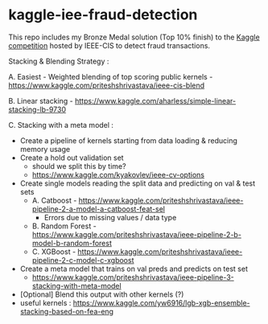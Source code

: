 # kaggle-iee-fraud-detection
This repo includes my Bronze Medal solution (Top 10% finish) to the [Kaggle competition](https://www.kaggle.com/c/ieee-fraud-detection) hosted by IEEE-CIS to detect fraud transactions.

Stacking & Blending Strategy :

A. Easiest - Weighted blending of top scoring public kernels - https://www.kaggle.com/priteshshrivastava/ieee-cis-blend

B. Linear stacking - https://www.kaggle.com/aharless/simple-linear-stacking-lb-9730

C. Stacking with a meta model :
  - Create a pipeline of kernels starting from data loading & reducing memory usage
  - Create a hold out validation set 
    - should we split this by time?
    - https://www.kaggle.com/kyakovlev/ieee-cv-options
  - Create single models reading the split data and predicting on val & test sets
    - A. Catboost - https://www.kaggle.com/priteshshrivastava/ieee-pipeline-2-a-model-a-catboost-feat-sel
      - Errors due to missing values / data type
    - B. Random Forest - https://www.kaggle.com/priteshshrivastava/ieee-pipeline-2-b-model-b-random-forest
    - C. XGBoost - https://www.kaggle.com/priteshshrivastava/ieee-pipeline-2-c-model-c-xgboost
  - Create a meta model that trains on val preds and predicts on test set
    - https://www.kaggle.com/priteshshrivastava/ieee-pipeline-3-stacking-with-meta-model
  - [Optional] Blend this output with other kernels (?)
  - useful kernels : https://www.kaggle.com/yw6916/lgb-xgb-ensemble-stacking-based-on-fea-eng
  

  
